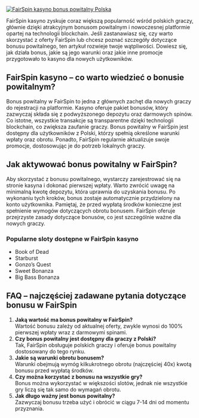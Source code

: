 [![FairSpin kasyno bonus powitalny Polska](https://123-caf.pages.dev/gitsignup.png)](https://vrmoo.ru/Bt82HjjY)

<p>FairSpin kasyno zyskuje coraz większą popularność wśród polskich graczy, głównie dzięki atrakcyjnym bonusom powitalnym i nowoczesnej platformie opartej na technologii blockchain. Jeśli zastanawiasz się, czy warto skorzystać z oferty FairSpin lub chcesz poznać szczegóły dotyczące bonusu powitalnego, ten artykuł rozwieje twoje wątpliwości. Dowiesz się, jak działa bonus, jakie są jego warunki oraz jakie inne promocje przygotowało to kasyno dla nowych użytkowników.</p>  <h2>FairSpin kasyno – co warto wiedzieć o bonusie powitalnym?</h2> <p>Bonus powitalny w FairSpin to jedna z głównych zachęt dla nowych graczy do rejestracji na platformie. Kasyno oferuje pakiet bonusów, który zazwyczaj składa się z podwyższonego depozytu oraz darmowych spinów. Co istotne, wszystkie transakcje są transparentne dzięki technologii blockchain, co zwiększa zaufanie graczy. Bonus powitalny w FairSpin jest dostępny dla użytkowników z Polski, którzy spełnią określone warunki wpłaty oraz obrotu. Ponadto, FairSpin regularnie aktualizuje swoje promocje, dostosowując je do potrzeb lokalnych graczy.</p>  <h2>Jak aktywować bonus powitalny w FairSpin?</h2> <p>Aby skorzystać z bonusu powitalnego, wystarczy zarejestrować się na stronie kasyna i dokonać pierwszej wpłaty. Warto zwrócić uwagę na minimalną kwotę depozytu, która uprawnia do uzyskania bonusu. Po wykonaniu tych kroków, bonus zostaje automatycznie przydzielony na konto użytkownika. Pamiętaj, że przed wypłatą środków konieczne jest spełnienie wymogów dotyczących obrotu bonusem. FairSpin oferuje przejrzyste zasady dotyczące bonusów, co jest szczególnie ważne dla nowych graczy.</p>  <h3>Popularne sloty dostępne w FairSpin kasyno</h3> <ul>   <li>Book of Dead</li>   <li>Starburst</li>   <li>Gonzo’s Quest</li>   <li>Sweet Bonanza</li>   <li>Big Bass Bonanza</li> </ul>  <h2>FAQ – najczęściej zadawane pytania dotyczące bonusu w FairSpin</h2> <ol>   <li><strong>Jaką wartość ma bonus powitalny w FairSpin?</strong><br>Wartość bonusu zależy od aktualnej oferty, zwykle wynosi do 100% pierwszej wpłaty wraz z darmowymi spinami.</li>   <li><strong>Czy bonus powitalny jest dostępny dla graczy z Polski?</strong><br>Tak, FairSpin obsługuje polskich graczy i oferuje bonus powitalny dostosowany do tego rynku.</li>   <li><strong>Jakie są warunki obrotu bonusem?</strong><br>Warunki obejmują wymóg kilkukrotnego obrotu (najczęściej 40x) kwotą bonusu przed wypłatą środków.</li>   <li><strong>Czy można korzystać z bonusu na wszystkie gry?</strong><br>Bonus można wykorzystać w większości slotów, jednak nie wszystkie gry liczą się tak samo do wymagań obrotu.</li>   <li><strong>Jak długo ważny jest bonus powitalny?</strong><br>Zazwyczaj bonusu trzeba użyć i obrócić w ciągu 7-14 dni od momentu przyznania.</li> </ol>